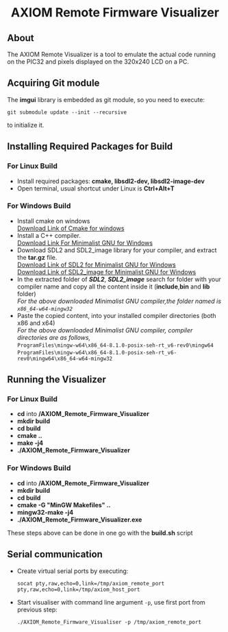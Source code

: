<h1 align = "center"> AXIOM Remote Firmware Visualizer </h1>

## About

The AXIOM Remote Visualizer is a tool to emulate the actual code running on the PIC32 and pixels displayed on the 320x240 LCD on a PC.

## Acquiring Git module

The **imgui** library is embedded as git module, so you need to execute:

    git submodule update --init --recursive 

to initialize it.

## Installing Required Packages for Build

### For Linux Build

* Install required packages: **cmake, libsdl2-dev, libsdl2-image-dev**
* Open terminal, usual shortcut under Linux is **Ctrl+Alt+T**

### For Windows Build

* Install cmake on windows <br>
  <a href = "https://cmake.org/download/"> Download Link of Cmake for windows</a><br>
* Install a C++ compiler. <br>
  <a href = "https://nchc.dl.sourceforge.net/project/mingw-w64/Toolchains%20targetting%20Win32/Personal%20Builds/mingw-builds/installer/mingw-w64-install.exe"> Download Link For Minimalist GNU for Windows  </a> <br>
* Download SDL2 and SDL2_image library for your compiler, and extract the **tar.gz** file.  <br>
  <a href = "https://www.libsdl.org/release/SDL2-devel-2.0.14-mingw.tar.gz"> Download Link of SDL2 for Minimalist GNU for Windows  </a> <br>
  <a href = "https://www.libsdl.org/projects/SDL_image/release/SDL2_image-devel-2.0.5-mingw.tar.gz"> Download Link of SDL2_image for Minimalist GNU for Windows  </a> <br>
* In the extracted folder of ***SDL2***, ***SDL2_image*** search for folder with your compiler name and copy all the content inside it (**include**,**bin** and **lib** folder)<br>
  *For the above downloaded Minimalist GNU compiler,the folder named is ```x86_64-w64-mingw32```* <br>
* Paste the copied content, into your installed compiler directories (both x86 and x64)<br>
  *For the above downloaded Minimalist GNU compiler, compiler directories are as follows,* <br>
  ```ProgramFiles\mingw-w64\x86_64-8.1.0-posix-seh-rt_v6-rev0\mingw64```<br>
  ```ProgramFiles\mingw-w64\x86_64-8.1.0-posix-seh-rt_v6-rev0\mingw64\x86_64-w64-mingw32```

## Running the Visualizer

### For Linux Build

* **cd** into **/AXIOM_Remote_Firmware_Visualizer**
* **mkdir build**
* **cd build**
* **cmake ..**
* **make -j4**
* **./AXIOM_Remote_Firmware_Visualizer**

### For Windows Build

* **cd** into **/AXIOM_Remote_Firmware_Visualizer**
* **mkdir build**
* **cd build**
* **cmake -G "MinGW Makefiles" ..**
* **mingw32-make -j4**
* **./AXIOM_Remote_Firmware_Visualizer.exe**

These steps above can be done in one go with the **build.sh** script

## Serial communication

* Create virtual serial ports by executing:

  ```socat pty,raw,echo=0,link=/tmp/axiom_remote_port pty,raw,echo=0,link=/tmp/axiom_host_port```

* Start visualiser with command line argument ```-p```, use first port from previous step:

  ```./AXIOM_Remote_Firmware_Visualiser -p /tmp/axiom_remote_port```
